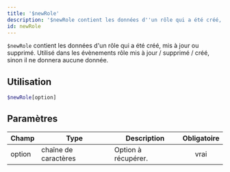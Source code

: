 ```yaml
---
title: '$newRole'
description: '$newRole contient les données d''un rôle qui a été créé, mis à jour ou supprimé. Utilisé dans les évènements rôle mis à jour / supprimé / créé, sinon il ne donnera aucune donnée.'
id: newRole
---
```


`$newRole` contient les données d'un rôle qui a été créé, mis à jour ou supprimé. Utilisé dans les évènements rôle mis à jour / supprimé / créé, sinon il ne donnera aucune donnée.

## Utilisation

```php
$newRole[option]
```

## Paramètres

| Champ  | Type                 | Description         | Obligatoire |
| ------ | -------------------- | ------------------- |:-----------:|
| option | chaîne de caractères | Option à récupérer. |    vrai     |